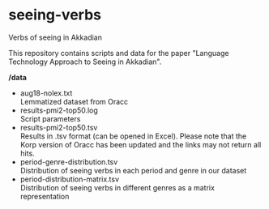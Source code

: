 # seeing-verbs
Verbs of seeing in Akkadian

This repository contains scripts and data for the paper "Language Technology Approach to Seeing in Akkadian".

**/data**  
+ aug18-nolex.txt  
   Lemmatized dataset from Oracc  
+ results-pmi2-top50.log  
   Script parameters  
+ results-pmi2-top50.tsv  
   Results in .tsv format (can be opened in Excel). Please note that the Korp version of Oracc has been updated and the links may not return all hits.  
+ period-genre-distribution.tsv  
   Distribution of seeing verbs in each period and genre in our dataset
+ period-distribution-matrix.tsv  
   Distribution of seeing verbs in different genres as a matrix representation
